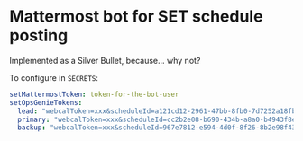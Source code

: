 
# Mattermost bot for SET schedule posting

Implemented as a Silver Bullet, because... why not?

To configure in `SECRETS`:

```yaml
setMattermostToken: token-for-the-bot-user
setOpsGenieTokens:
  lead: "webcalToken=xxx&scheduleId=a121cd12-2961-47bb-8fb0-7d7252a18fb6"
  primary: "webcalToken=xxx&scheduleId=cc2b2e08-b690-434b-a8a0-b4943f8eb3d2"
  backup: "webcalToken=xxx&scheduleId=967e7812-e594-4d0f-8f26-8b2e98f43906"
```
